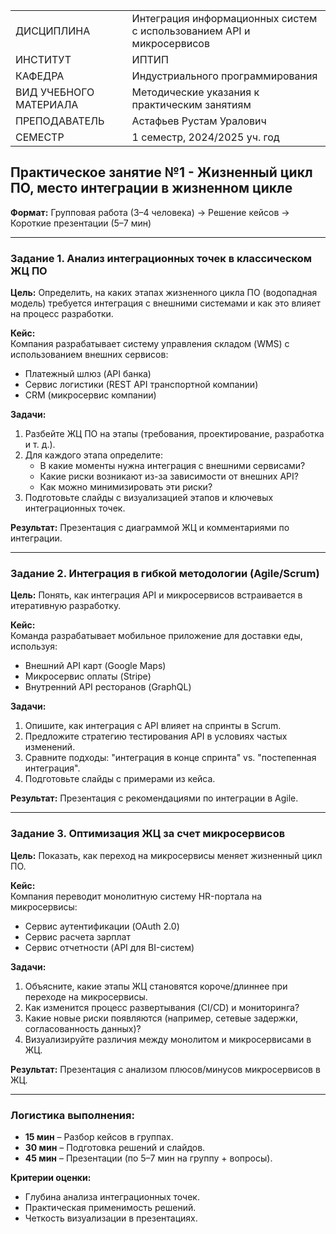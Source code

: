 |||
|---|---|
|ДИСЦИПЛИНА|Интеграция информационных систем с использованием API и микросервисов|
|ИНСТИТУТ|ИПТИП|
|КАФЕДРА|Индустриального программирования|
|ВИД УЧЕБНОГО МАТЕРИАЛА|Методические указания к практическим занятиям|
|ПРЕПОДАВАТЕЛЬ|Астафьев Рустам Уралович|
|СЕМЕСТР|1 семестр, 2024/2025 уч. год|

## Практическое занятие №1 - Жизненный цикл ПО, место интеграции в жизненном цикле

**Формат:** Групповая работа (3–4 человека) → Решение кейсов → Короткие презентации (5–7 мин)  

---  

### **Задание 1. Анализ интеграционных точек в классическом ЖЦ ПО**  
**Цель:** Определить, на каких этапах жизненного цикла ПО (водопадная модель) требуется интеграция с внешними системами и как это влияет на процесс разработки.  

**Кейс:**  
Компания разрабатывает систему управления складом (WMS) с использованием внешних сервисов:  
- Платежный шлюз (API банка)  
- Сервис логистики (REST API транспортной компании)  
- CRM (микросервис компании)  

**Задачи:**  
1. Разбейте ЖЦ ПО на этапы (требования, проектирование, разработка и т. д.).  
2. Для каждого этапа определите:  
   - В какие моменты нужна интеграция с внешними сервисами?  
   - Какие риски возникают из-за зависимости от внешних API?  
   - Как можно минимизировать эти риски?  
3. Подготовьте слайды с визуализацией этапов и ключевых интеграционных точек.  

**Результат:** Презентация с диаграммой ЖЦ и комментариями по интеграции.  

---  

### **Задание 2. Интеграция в гибкой методологии (Agile/Scrum)**  
**Цель:** Понять, как интеграция API и микросервисов встраивается в итеративную разработку.  

**Кейс:**  
Команда разрабатывает мобильное приложение для доставки еды, используя:  
- Внешний API карт (Google Maps)  
- Микросервис оплаты (Stripe)  
- Внутренний API ресторанов (GraphQL)  

**Задачи:**  
1. Опишите, как интеграция с API влияет на спринты в Scrum.  
2. Предложите стратегию тестирования API в условиях частых изменений.  
3. Сравните подходы: "интеграция в конце спринта" vs. "постепенная интеграция".  
4. Подготовьте слайды с примерами из кейса.  

**Результат:** Презентация с рекомендациями по интеграции в Agile.  

---  

### **Задание 3. Оптимизация ЖЦ за счет микросервисов**  
**Цель:** Показать, как переход на микросервисы меняет жизненный цикл ПО.  

**Кейс:**  
Компания переводит монолитную систему HR-портала на микросервисы:  
- Сервис аутентификации (OAuth 2.0)  
- Сервис расчета зарплат  
- Сервис отчетности (API для BI-систем)  

**Задачи:**  
1. Объясните, какие этапы ЖЦ становятся короче/длиннее при переходе на микросервисы.  
2. Как изменится процесс развертывания (CI/CD) и мониторинга?  
3. Какие новые риски появляются (например, сетевые задержки, согласованность данных)?  
4. Визуализируйте различия между монолитом и микросервисами в ЖЦ.  

**Результат:** Презентация с анализом плюсов/минусов микросервисов в ЖЦ.  

---  

### **Логистика выполнения:**  
- **15 мин** – Разбор кейсов в группах.  
- **30 мин** – Подготовка решений и слайдов.  
- **45 мин** – Презентации (по 5–7 мин на группу + вопросы).  

**Критерии оценки:**  
- Глубина анализа интеграционных точек.  
- Практическая применимость решений.  
- Четкость визуализации в презентациях.  
